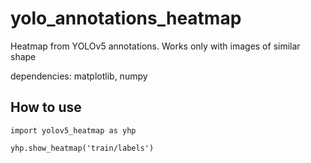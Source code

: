 # yolo_annotations_heatmap
Heatmap from YOLOv5 annotations. Works only with images of similar shape

dependencies: matplotlib, numpy

## How to use
```
import yolov5_heatmap as yhp

yhp.show_heatmap('train/labels')
```
